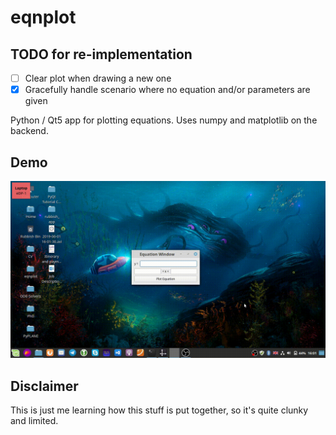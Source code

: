 # eqnplot

## TODO for re-implementation

- [ ] Clear plot when drawing a new one
- [x] Gracefully handle scenario where no equation and/or parameters are given

Python / Qt5 app for plotting equations. Uses numpy and matplotlib on the backend.

## Demo

![Demo](demo.gif)

## Disclaimer

This is just me learning how this stuff is put together, so it's quite clunky and limited.
